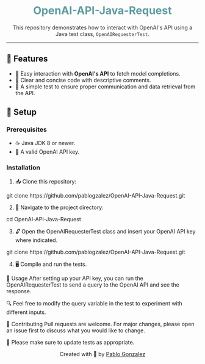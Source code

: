 <p align="center">
  <h1 align="center" style="color: #5e9ca0;">OpenAI-API-Java-Request</h1>
</p>

<p align="center" style="color: #333;">
  This repository demonstrates how to interact with OpenAI's API using a Java test class, <code>OpenAIRequesterTest</code>.
</p>

---

## 🌟 Features

- 🚀 Easy interaction with **OpenAI's API** to fetch model completions.
- 📝 Clear and concise code with descriptive comments.
- 🧪 A simple test to ensure proper communication and data retrieval from the API.

## 🔧 Setup

### Prerequisites

- ☕ Java JDK 8 or newer.
- 🔑 A valid OpenAI API key.

### Installation

1. 📥 Clone this repository:
<p>   git clone https://github.com/pablogzalez/OpenAI-API-Java-Request.git</p>

2. 📂 Navigate to the project directory:
<p>   cd OpenAI-API-Java-Request</p>

3. 🔓 Open the OpenAIRequesterTest class and insert your OpenAI API key where indicated.
<p>   git clone https://github.com/pablogzalez/OpenAI-API-Java-Request.git</p>

4. 🖥️ Compile and run the tests.

📖 Usage
After setting up your API key, you can run the OpenAIRequesterTest to send a query to the OpenAI API and see the response.

🔍 Feel free to modify the query variable in the test to experiment with different inputs.

🤝 Contributing
Pull requests are welcome. For major changes, please open an issue first to discuss what you would like to change.

🧐 Please make sure to update tests as appropriate.

<p align="center">
  Created with 💖 by <a href="https://github.com/pablogzalez">Pablo Gonzalez</a>
</p>
